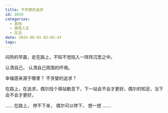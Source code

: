 ```yaml
---
title: 不贪婪的追求
id: 1034
categories:
  - 其他
  - 猿悟人生
  - 生活
date: 2015-06-01 02:05:43
tags:
---
```


闷热的早晨，走在路上，不知不觉陷入一阵阵沉思之中。

认清自己，
认清自己周围的环境。

幸福感来源于哪里？
不贪婪的追求？

在路上，在追求，偶尔找个驿站歇息下，下一站会不会才更好。偶尔的知足，当下会不会才更好。

......
在路上，
停不下来，
偶尔可以停下，
想一想
.......